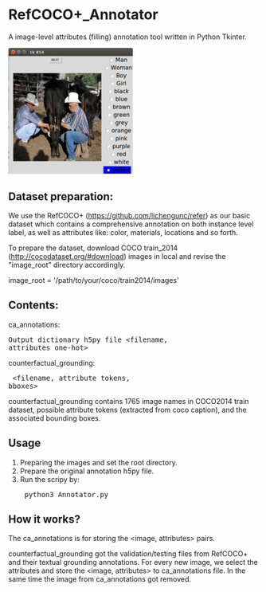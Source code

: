 # RefCOCO+_Annotator
A image-level attributes (filling) annotation tool written in Python Tkinter. 
<p float="center">
  <img src="/GUI.png" width="250" />
</p>

## Dataset preparation:
We use the RefCOCO+ (https://github.com/lichengunc/refer) as our basic dataset which contains a comprehensive annotation on both instance level label, as well as attributes like: color, materials, locations and so forth. 

To prepare the dataset, download COCO train_2014 (http://cocodataset.org/#download) images in local and revise the "image_root" directory accordingly.

image_root = '/path/to/your/coco/train2014/images'

## Contents:
ca_annotations:<pre>Output dictionary h5py file <filename, attributes one-hot> </pre>

counterfactual_grounding:<pre> <filename, attribute tokens, bboxes> </pre>

counterfactual_grounding contains 1765 image names in COCO2014 train dataset, possible attribute tokens (extracted from coco caption), and the associated bounding boxes.

## Usage
1. Preparing the images and set the root directory.
2. Prepare the original annotation h5py file.
3. Run the scripy by: <pre>
python3 Annotator.py
</pre>

## How it works?
The ca_annotations is for storing the <image, attributes> pairs.

counterfactual_grounding got the validation/testing files from RefCOCO+ and their textual grounding annotations. For every new image, we select the attributes and store the <image, attributes> to ca_annotations file. In the same time the image from ca_annotations got removed. 
